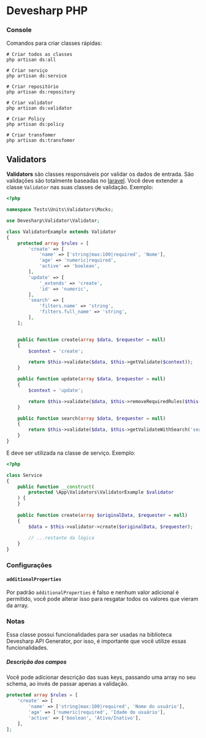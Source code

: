 # Devesharp PHP

### Console

Comandos para criar classes rápidas:

```shell script
# Criar todos as classes
php artisan ds:all 

# Criar serviço
php artisan ds:service

# Criar repositório
php artisan ds:repository

# Criar validator
php artisan ds:validator

# Criar Policy
php artisan ds:policy

# Criar transfomer
php artisan ds:transfomer 
```


## Validators

**Validators** são classes responsáveis por validar os dados de entrada. São validações são totalmente baseadas no [laravel](https://laravel.com/docs/9.x/validation).
Você deve extender a classe `Validator` nas suas classes de validação. Exemplo:

```php
<?php

namespace Tests\Units\Validators\Mocks;

use Devesharp\Validator\Validator;

class ValidatorExample extends Validator
{
    protected array $rules = [
        'create' => [
            'name' => ['string|max:100|required', 'Nome'],
            'age' => 'numeric|required',
            'active' => 'boolean',
        ],
        'update' => [
            '_extends' => 'create',
            'id' => 'numeric',
        ],
        'search' => [
            'filters.name' => 'string',
            'filters.full_name' => 'string',
        ],
    ];


    public function create(array $data, $requester = null)
    {
        $context = 'create';

        return $this->validate($data, $this->getValidate($context));
    }

    public function update(array $data, $requester = null)
    {
        $context = 'update';

        return $this->validate($data, $this->removeRequiredRules($this->getValidate($context)));
    }

    public function search(array $data, $requester = null)
    {
        return $this->validate($data, $this->getValidateWithSearch('search'));
    }
}
```

E deve ser utilizada na classe de serviço. Exemplo:

```php
<?php

class Service
{
    public function __construct(
        protected \App\Validators\ValidatorExample $validator
    ) {
    }
    
    public function create(array $originalData, $requester = null)
    {
        $data = $this->validator->create($originalData, $requester);
        
        // ...restante da lógica
    }
}
```

### Configurações

#### `additionalProperties`

Por padrão `additionalProperties` é falso e nenhum valor adicional é permitido, você pode alterar isso para resgatar todos os valores que vieram da array.

### Notas

Essa classe possui funcionalidades para ser usadas na biblioteca Devesharp API Generator, por isso, é importante que você utilize essas funcionalidades.

##### Descrição dos campos

Você pode adicionar descrição das suas keys, passando uma array no seu schema, ao invés de passar apenas a validação.

```php
protected array $rules = [
    'create' => [
        'name' => ['string|max:100|required', 'Nome do usuário'],
        'age' => ['numeric|required', 'Idade do usuário'],
        'active' => ['boolean', 'Ativo/Inativo'],
    ],
];
```


